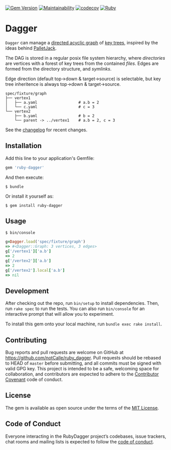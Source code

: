 [![Gem Version](https://badge.fury.io/rb/ruby-dagger.svg)](https://badge.fury.io/rb/ruby-dagger)
[![Maintainability](https://api.codeclimate.com/v1/badges/4038215eb129292a826d/maintainability)](https://codeclimate.com/github/notCalle/ruby-dagger/maintainability)
[![codecov](https://codecov.io/gh/notCalle/ruby-dagger/branch/master/graph/badge.svg)](https://codecov.io/gh/notCalle/ruby-dagger)
[![Ruby](https://github.com/notCalle/ruby-dagger/actions/workflows/ruby.yml/badge.svg)](https://github.com/notCalle/ruby-dagger/actions/workflows/ruby.yml)

# Dagger

`Dagger` can manage a
[directed acyclic graph](https://github.com/notcalle/tangle) of
[key trees](https://github.com/notcalle/keytree), inspired by the ideas behind [PalletJack](https://github.com/saab-simc-admin/palletjack).

The DAG is stored in a regular posix file system hierarchy, where
_directories_ are vertices with a forest of key trees from the contained
_files_. Edges are formed from the directory structure, and _symlinks_.

Edge direction (default top->down & target->source) is selectable,
but key tree inheritence is always top->down & target->source.

```
spec/fixture/graph
├── vertex1
│   ├── a.yaml                  # a.b = 2
│   └── c.yaml                  # c = 3
└── vertex2
    ├── b.yaml                  # b = 2
    └── parent -> ../vertex1    # a.b = 2, c = 3
```

See the [changelog](CHANGELOG.md) for recent changes.

## Installation

Add this line to your application's Gemfile:

```ruby
gem 'ruby-dagger'
```

And then execute:

    $ bundle

Or install it yourself as:

    $ gem install ruby-dagger

## Usage

    $ bin/console
```ruby
g=Dagger.load('spec/fixture/graph')
=> #<Dagger::Graph: 3 vertices, 3 edges>
g['/vertex1']['a.b']
=> 2
g['/vertex2']['a.b']
=> 2
g['/vertex2'].local['a.b']
=> nil
```

## Development

After checking out the repo, run `bin/setup` to install dependencies. Then, run `rake spec` to run the tests. You can also run `bin/console` for an interactive prompt that will allow you to experiment.

To install this gem onto your local machine, run `bundle exec rake install`.

## Contributing

Bug reports and pull requests are welcome on GitHub at https://github.com/notCalle/ruby_dagger. Pull requests should be rebased to HEAD of `master` before submitting, and all commits must be signed with valid GPG key. This project is intended to be a safe, welcoming space for collaboration, and contributors are expected to adhere to the [Contributor Covenant](http://contributor-covenant.org) code of conduct.

## License

The gem is available as open source under the terms of the [MIT License](https://opensource.org/licenses/MIT).

## Code of Conduct

Everyone interacting in the RubyDagger project’s codebases, issue trackers, chat rooms and mailing lists is expected to follow the [code of conduct](https://github.com/notCalle/ruby_dagger/blob/master/CODE_OF_CONDUCT.md).
